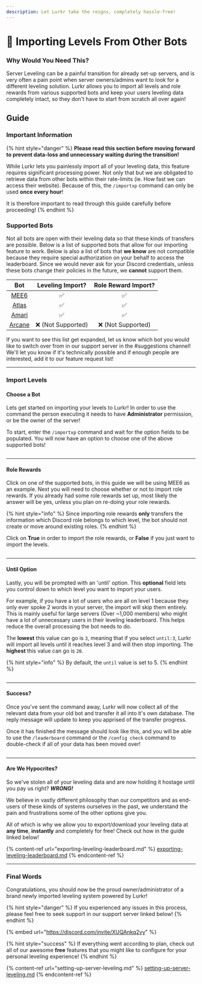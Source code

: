 ```yaml
---
description: Let Lurkr take the reigns, completely hassle-free!
---
```


# 📀 Importing Levels From Other Bots

### Why Would You Need This?

Server Leveling can be a painful transition for already set-up servers, and is very often a pain point when server owners/admins want to look for a different leveling solution. Lurkr allows you to import all levels and role rewards from various supported bots and keep your users leveling data completely intact, so they don't have to start from scratch all over again!

## Guide

### Important Information

{% hint style="danger" %}
**Please read this section before moving forward to prevent data-loss and unnecessary waiting during the transition!**

While Lurkr lets you painlessly import all of your leveling data, this feature requires significant processing power. Not only that but we are obligated to retrieve data from other bots within their rate-limits (ie. How fast we can access their website). Because of this, the `/importxp` command can only be used **once every hour**!&#x20;

It is therefore important to read through this guide carefully before proceeding!
{% endhint %}

### Supported Bots

Not all bots are open with their leveling data so that these kinds of transfers are possible. Below is a list of supported bots that allow for our importing feature to work. Below is also a list of bots that **we know** are not compatible because they require special authorization on your behalf to access the leaderboard. Since we would never ask for your Discord credentials, unless these bots change their policies in the future, we **cannot** support them.

|               Bot              |  Leveling Import? | Role Reward Import? |
| :----------------------------: | :---------------: | :-----------------: |
|    [MEE6](https://mee6.xyz)    |         ✅         |          ✅          |
|   [Atlas](https://atlas.bot)   |         ✅         |          ✅          |
| [Amari](https://amaribot.com/) |         ✅         |          ✅          |
|  [Arcane](https://arcane.bot/) | ❌ (Not Supported) |  ❌ (Not Supported)  |

If you want to see this list get expanded, let us know which bot you would like to switch over from in our support server in the #suggestions channel! We'll let you know if it's technically possible and if enough people are interested, add it to our feature request list!

***

### Import Levels

#### Choose a Bot

Lets get started on importing your levels to Lurkr! In order to use the command the person executing it needs to have **Administrator** permission, or be the owner of the server!

To start, enter the `/importxp` command and wait for the option fields to be populated. You will now have an option to choose one of the above supported bots!

<figure><img src="https://i.imgur.com/V7zolEQ.png" alt=""><figcaption></figcaption></figure>

***

#### Role Rewards

Click on one of the supported bots, in this guide we will be using MEE6 as an example. Next you will need to choose whether or not to import role rewards. If you already had some role rewards set up, most likely the answer will be yes, unless you plan on re-doing your role rewards.&#x20;

{% hint style="info" %}
Since importing role rewards **only** transfers the information which Discord role belongs to which level, the bot should not create or move around existing roles.&#x20;
{% endhint %}

Click on **True** in order to import the role rewards, or **False** if you just want to import the levels.

<figure><img src="https://i.imgur.com/QVYwDPA.png" alt=""><figcaption></figcaption></figure>

***

#### Until Option

Lastly, you will be prompted with an 'until' option. This **optional** field lets you control down to which level you want to import your users.&#x20;

For example, if you have a lot of users who are all on level 1 because they only ever spoke 2 words in your server, the import will skip them entirely. This is mainly useful for large servers (Over \~1,000 members) who might have a lot of unnecessary users in their leveling leaderboard. This helps reduce the overall processing the bot needs to do.

The **lowest** this value can go is `3`, meaning that if you select `until:3`, Lurkr will import all levels until it reaches level 3 and will then stop importing. The **highest** this value can go is `20`.

{% hint style="info" %}
By default, the `until` value is set to 5.
{% endhint %}

<figure><img src="https://i.imgur.com/nMSotqw.png" alt=""><figcaption></figcaption></figure>

***

#### Success?

Once you've sent the command away, Lurkr will now collect all of the relevant data from your old bot and transfer it all into it's own database. The reply message will update to keep you apprised of the transfer progress.&#x20;

Once it has finished the message should look like this, and you will be able to use the `/leaderboard` command or the `/config check` command to double-check if all of your data has been moved over!

<figure><img src="https://i.imgur.com/px2NXLp.png" alt=""><figcaption></figcaption></figure>

***

#### Are We Hypocrites?

So we've stolen all of your leveling data and are now holding it hostage until you pay us right? _**WRONG!**_

We believe in vastly different philosophy than our competitors and as end-users of these kinds of systems ourselves in the past, we understand the pain and frustrations some of the other options give you.

All of which is why we allow you to export/download your leveling data at **any time**, **instantly** and completely for free! Check out how in the guide linked below!

{% content-ref url="exporting-leveling-leaderboard.md" %}
[exporting-leveling-leaderboard.md](exporting-leveling-leaderboard.md)
{% endcontent-ref %}

***

### Final Words

Congratulations, you should now be the proud owner/administrator of a brand newly imported leveling system powered by Lurkr!

{% hint style="danger" %}
If you experienced any issues in this process, please feel free to seek support in our support server linked below!
{% endhint %}

{% embed url="https://discord.com/invite/XUQAnkq2vy" %}

{% hint style="success" %}
If everything went according to plan, check out all of our awesome **free** features that you might like to configure for your personal leveling experience!
{% endhint %}

{% content-ref url="setting-up-server-leveling.md" %}
[setting-up-server-leveling.md](setting-up-server-leveling.md)
{% endcontent-ref %}

